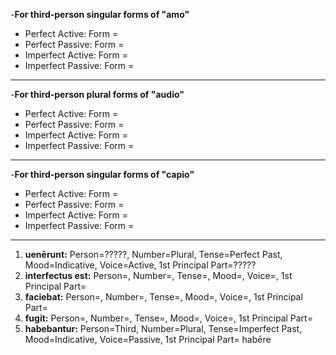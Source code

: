 -**For third-person singular forms of "amo"**
- Perfect Active: Form = 
- Perfect Passive: Form = 
- Imperfect Active: Form = 
- Imperfect Passive: Form =
***
-**For third-person plural forms of "audio"**
- Perfect Active: Form = 
- Perfect Passive: Form = 
- Imperfect Active: Form = 
- Imperfect Passive: Form =
***
-**For third-person singular forms of "capio"**
- Perfect Active: Form = 
- Perfect Passive: Form = 
- Imperfect Active: Form = 
- Imperfect Passive: Form =
***
1. **uenērunt:** Person=?????, Number=Plural, Tense=Perfect Past, Mood=Indicative, Voice=Active, 1st Principal Part=?????
2. **interfectus est:** Person=, Number=, Tense=, Mood=, Voice=, 1st Principal Part=
3. **faciebat:** Person=, Number=, Tense=, Mood=, Voice=, 1st Principal Part=
4. **fugit:** Person=, Number=, Tense=, Mood=, Voice=, 1st Principal Part=
5. **habebantur:** Person=Third, Number=Plural, Tense=Imperfect Past, Mood=Indicative, Voice=Passive, 1st Principal Part= habēre
